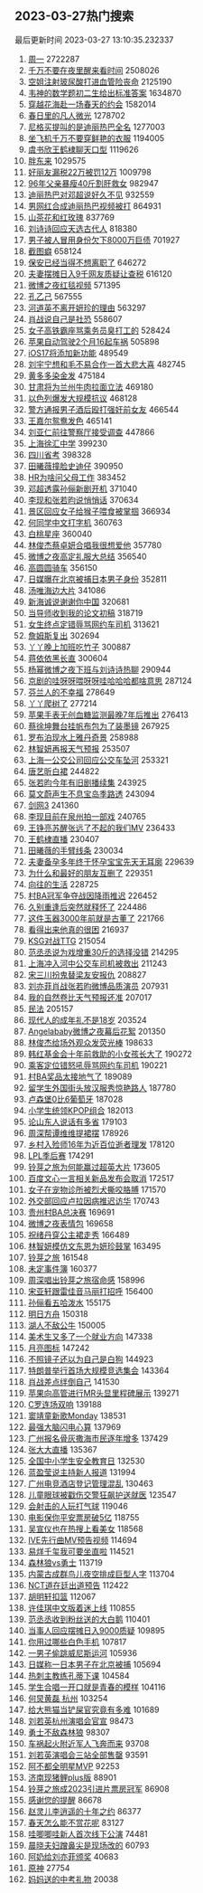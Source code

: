 ## 2023-03-27热门搜索 
最后更新时间 2023-03-27 13:10:35.232337 
1. [周一](https://s.weibo.com/weibo?q=%E5%91%A8%E4%B8%80&t=31&band_rank=2&Refer=top) 2722287
1. [千万不要在夜里醒来看时间](https://s.weibo.com/weibo?q=%23%E5%8D%83%E4%B8%87%E4%B8%8D%E8%A6%81%E5%9C%A8%E5%A4%9C%E9%87%8C%E9%86%92%E6%9D%A5%E7%9C%8B%E6%97%B6%E9%97%B4%23&t=31&band_rank=50&Refer=top) 2508026
1. [空姐注射玻尿酸打进血管险丧命](https://s.weibo.com/weibo?q=%23%E7%A9%BA%E5%A7%90%E6%B3%A8%E5%B0%84%E7%8E%BB%E5%B0%BF%E9%85%B8%E6%89%93%E8%BF%9B%E8%A1%80%E7%AE%A1%E9%99%A9%E4%B8%A7%E5%91%BD%23&t=31&band_rank=1&Refer=top) 2125190
1. [韦神的数学题初二生给出标准答案](https://s.weibo.com/weibo?q=%23%E9%9F%A6%E7%A5%9E%E7%9A%84%E6%95%B0%E5%AD%A6%E9%A2%98%E5%88%9D%E4%BA%8C%E7%94%9F%E7%BB%99%E5%87%BA%E6%A0%87%E5%87%86%E7%AD%94%E6%A1%88%23&t=31&band_rank=2&Refer=top) 1634870
1. [穿越花海赴一场春天的约会](https://s.weibo.com/weibo?q=%23%E7%A9%BF%E8%B6%8A%E8%8A%B1%E6%B5%B7%E8%B5%B4%E4%B8%80%E5%9C%BA%E6%98%A5%E5%A4%A9%E7%9A%84%E7%BA%A6%E4%BC%9A%23&t=31&band_rank=3&Refer=top) 1582014
1. [春日里的凡人微光](https://s.weibo.com/weibo?q=%23%E6%98%A5%E6%97%A5%E9%87%8C%E7%9A%84%E5%87%A1%E4%BA%BA%E5%BE%AE%E5%85%89%23&t=31&band_rank=3&Refer=top) 1278702
1. [尼格买提叫的是迪丽热巴全名](https://s.weibo.com/weibo?q=%23%E5%B0%BC%E6%A0%BC%E4%B9%B0%E6%8F%90%E5%8F%AB%E7%9A%84%E6%98%AF%E8%BF%AA%E4%B8%BD%E7%83%AD%E5%B7%B4%E5%85%A8%E5%90%8D%23&t=31&band_rank=4&Refer=top) 1277003
1. [坐飞机千万不要穿鲜艳的衣服](https://s.weibo.com/weibo?q=%23%E5%9D%90%E9%A3%9E%E6%9C%BA%E5%8D%83%E4%B8%87%E4%B8%8D%E8%A6%81%E7%A9%BF%E9%B2%9C%E8%89%B3%E7%9A%84%E8%A1%A3%E6%9C%8D%23&t=31&band_rank=34&Refer=top) 1194005
1. [虞书欣王鹤棣聊天口型](https://s.weibo.com/weibo?q=%23%E8%99%9E%E4%B9%A6%E6%AC%A3%E7%8E%8B%E9%B9%A4%E6%A3%A3%E8%81%8A%E5%A4%A9%E5%8F%A3%E5%9E%8B%23&t=31&band_rank=17&Refer=top) 1119626
1. [胖东来](https://s.weibo.com/weibo?q=%23%E8%83%96%E4%B8%9C%E6%9D%A5%23&t=31&band_rank=1&Refer=top) 1029575
1. [好丽友漏税22万被罚12万](https://s.weibo.com/weibo?q=%23%E5%A5%BD%E4%B8%BD%E5%8F%8B%E6%BC%8F%E7%A8%8E22%E4%B8%87%E8%A2%AB%E7%BD%9A12%E4%B8%87%23&t=31&band_rank=35&Refer=top) 1009798
1. [96年父亲暴瘦40斤割肝救女](https://s.weibo.com/weibo?q=%2396%E5%B9%B4%E7%88%B6%E4%BA%B2%E6%9A%B4%E7%98%A640%E6%96%A4%E5%89%B2%E8%82%9D%E6%95%91%E5%A5%B3%23&t=31&band_rank=2&Refer=top) 982947
1. [迪丽热巴对邓超说好久不见](https://s.weibo.com/weibo?q=%23%E8%BF%AA%E4%B8%BD%E7%83%AD%E5%B7%B4%E5%AF%B9%E9%82%93%E8%B6%85%E8%AF%B4%E5%A5%BD%E4%B9%85%E4%B8%8D%E8%A7%81%23&t=31&band_rank=6&Refer=top) 932559
1. [男网红合成迪丽热巴视频被打](https://s.weibo.com/weibo?q=%23%E7%94%B7%E7%BD%91%E7%BA%A2%E5%90%88%E6%88%90%E8%BF%AA%E4%B8%BD%E7%83%AD%E5%B7%B4%E8%A7%86%E9%A2%91%E8%A2%AB%E6%89%93%23&t=31&band_rank=4&Refer=top) 864931
1. [山茶花和红玫瑰](https://s.weibo.com/weibo?q=%23%E5%B1%B1%E8%8C%B6%E8%8A%B1%E5%92%8C%E7%BA%A2%E7%8E%AB%E7%91%B0%23&t=31&band_rank=31&Refer=top) 837769
1. [刘诗诗回应天选古代人](https://s.weibo.com/weibo?q=%23%E5%88%98%E8%AF%97%E8%AF%97%E5%9B%9E%E5%BA%94%E5%A4%A9%E9%80%89%E5%8F%A4%E4%BB%A3%E4%BA%BA%23&t=31&band_rank=6&Refer=top) 818380
1. [男子被人冒用身份欠下8000万巨债](https://s.weibo.com/weibo?q=%23%E7%94%B7%E5%AD%90%E8%A2%AB%E4%BA%BA%E5%86%92%E7%94%A8%E8%BA%AB%E4%BB%BD%E6%AC%A0%E4%B8%8B8000%E4%B8%87%E5%B7%A8%E5%80%BA%23&t=31&band_rank=9&Refer=top) 701927
1. [截图癖](https://s.weibo.com/weibo?q=%23%E6%88%AA%E5%9B%BE%E7%99%96%23&t=31&band_rank=4&Refer=top) 658124
1. [保安已经当得不想离职了](https://s.weibo.com/weibo?q=%23%E4%BF%9D%E5%AE%89%E5%B7%B2%E7%BB%8F%E5%BD%93%E5%BE%97%E4%B8%8D%E6%83%B3%E7%A6%BB%E8%81%8C%E4%BA%86%23&t=31&band_rank=36&Refer=top) 646272
1. [夫妻摆摊日入9千网友质疑让查税](https://s.weibo.com/weibo?q=%23%E5%A4%AB%E5%A6%BB%E6%91%86%E6%91%8A%E6%97%A5%E5%85%A59%E5%8D%83%E7%BD%91%E5%8F%8B%E8%B4%A8%E7%96%91%E8%AE%A9%E6%9F%A5%E7%A8%8E%23&t=31&band_rank=5&Refer=top) 616120
1. [微博之夜红毯视频](https://s.weibo.com/weibo?q=%23%E5%BE%AE%E5%8D%9A%E4%B9%8B%E5%A4%9C%E7%BA%A2%E6%AF%AF%E8%A7%86%E9%A2%91%23&t=31&band_rank=6&Refer=top) 571395
1. [孔乙己](https://s.weibo.com/weibo?q=%E5%AD%94%E4%B9%99%E5%B7%B1&t=31&band_rank=7&Refer=top) 567555
1. [河道英不离开妍珍的理由](https://s.weibo.com/weibo?q=%23%E6%B2%B3%E9%81%93%E8%8B%B1%E4%B8%8D%E7%A6%BB%E5%BC%80%E5%A6%8D%E7%8F%8D%E7%9A%84%E7%90%86%E7%94%B1%23&t=31&band_rank=2&Refer=top) 563297
1. [肖战说自己是社恐](https://s.weibo.com/weibo?q=%23%E8%82%96%E6%88%98%E8%AF%B4%E8%87%AA%E5%B7%B1%E6%98%AF%E7%A4%BE%E6%81%90%23&t=31&band_rank=21&Refer=top) 558607
1. [女子高铁霸座骂乘务员臭打工的](https://s.weibo.com/weibo?q=%23%E5%A5%B3%E5%AD%90%E9%AB%98%E9%93%81%E9%9C%B8%E5%BA%A7%E9%AA%82%E4%B9%98%E5%8A%A1%E5%91%98%E8%87%AD%E6%89%93%E5%B7%A5%E7%9A%84%23&t=31&band_rank=8&Refer=top) 528424
1. [苹果自动驾驶2个月16起车祸](https://s.weibo.com/weibo?q=%23%E8%8B%B9%E6%9E%9C%E8%87%AA%E5%8A%A8%E9%A9%BE%E9%A9%B62%E4%B8%AA%E6%9C%8816%E8%B5%B7%E8%BD%A6%E7%A5%B8%23&t=31&band_rank=34&Refer=top) 505898
1. [iOS17将添加新功能](https://s.weibo.com/weibo?q=%23iOS17%E5%B0%86%E6%B7%BB%E5%8A%A0%E6%96%B0%E5%8A%9F%E8%83%BD%23&t=31&band_rank=10&Refer=top) 489549
1. [刘宇宁想和毛不易合作一首大悲大喜](https://s.weibo.com/weibo?q=%23%E5%88%98%E5%AE%87%E5%AE%81%E6%83%B3%E5%92%8C%E6%AF%9B%E4%B8%8D%E6%98%93%E5%90%88%E4%BD%9C%E4%B8%80%E9%A6%96%E5%A4%A7%E6%82%B2%E5%A4%A7%E5%96%9C%23&t=31&band_rank=10&Refer=top) 482745
1. [黄多多染金发](https://s.weibo.com/weibo?q=%23%E9%BB%84%E5%A4%9A%E5%A4%9A%E6%9F%93%E9%87%91%E5%8F%91%23&t=31&band_rank=11&Refer=top) 475184
1. [甘肃将为兰州牛肉拉面立法](https://s.weibo.com/weibo?q=%23%E7%94%98%E8%82%83%E5%B0%86%E4%B8%BA%E5%85%B0%E5%B7%9E%E7%89%9B%E8%82%89%E6%8B%89%E9%9D%A2%E7%AB%8B%E6%B3%95%23&t=31&band_rank=39&Refer=top) 469180
1. [以色列爆发大规模抗议](https://s.weibo.com/weibo?q=%23%E4%BB%A5%E8%89%B2%E5%88%97%E7%88%86%E5%8F%91%E5%A4%A7%E8%A7%84%E6%A8%A1%E6%8A%97%E8%AE%AE%23&t=31&band_rank=29&Refer=top) 468128
1. [警方通报男子酒后殴打强奸前女友](https://s.weibo.com/weibo?q=%23%E8%AD%A6%E6%96%B9%E9%80%9A%E6%8A%A5%E7%94%B7%E5%AD%90%E9%85%92%E5%90%8E%E6%AE%B4%E6%89%93%E5%BC%BA%E5%A5%B8%E5%89%8D%E5%A5%B3%E5%8F%8B%23&t=31&band_rank=49&Refer=top) 466544
1. [王嘉尔鸳鸯发色](https://s.weibo.com/weibo?q=%23%E7%8E%8B%E5%98%89%E5%B0%94%E9%B8%B3%E9%B8%AF%E5%8F%91%E8%89%B2%23&t=31&band_rank=13&Refer=top) 465141
1. [刘亚仁前往警察厅接受调查](https://s.weibo.com/weibo?q=%23%E5%88%98%E4%BA%9A%E4%BB%81%E5%89%8D%E5%BE%80%E8%AD%A6%E5%AF%9F%E5%8E%85%E6%8E%A5%E5%8F%97%E8%B0%83%E6%9F%A5%23&t=31&band_rank=11&Refer=top) 447866
1. [上海徐汇中学](https://s.weibo.com/weibo?q=%E4%B8%8A%E6%B5%B7%E5%BE%90%E6%B1%87%E4%B8%AD%E5%AD%A6&t=31&band_rank=16&Refer=top) 399230
1. [四川省考](https://s.weibo.com/weibo?q=%E5%9B%9B%E5%B7%9D%E7%9C%81%E8%80%83&t=31&band_rank=10&Refer=top) 398328
1. [田曦薇撞脸史迪仔](https://s.weibo.com/weibo?q=%23%E7%94%B0%E6%9B%A6%E8%96%87%E6%92%9E%E8%84%B8%E5%8F%B2%E8%BF%AA%E4%BB%94%23&t=31&band_rank=13&Refer=top) 390950
1. [HR为啥问父母工作](https://s.weibo.com/weibo?q=%23HR%E4%B8%BA%E5%95%A5%E9%97%AE%E7%88%B6%E6%AF%8D%E5%B7%A5%E4%BD%9C%23&t=31&band_rank=19&Refer=top) 383452
1. [邓超透露孙俪新剧开机](https://s.weibo.com/weibo?q=%23%E9%82%93%E8%B6%85%E9%80%8F%E9%9C%B2%E5%AD%99%E4%BF%AA%E6%96%B0%E5%89%A7%E5%BC%80%E6%9C%BA%23&t=31&band_rank=14&Refer=top) 371040
1. [李现和张若昀说悄悄话](https://s.weibo.com/weibo?q=%23%E6%9D%8E%E7%8E%B0%E5%92%8C%E5%BC%A0%E8%8B%A5%E6%98%80%E8%AF%B4%E6%82%84%E6%82%84%E8%AF%9D%23&t=31&band_rank=10&Refer=top) 370634
1. [景区回应女子给猴子喂食被掌掴](https://s.weibo.com/weibo?q=%23%E6%99%AF%E5%8C%BA%E5%9B%9E%E5%BA%94%E5%A5%B3%E5%AD%90%E7%BB%99%E7%8C%B4%E5%AD%90%E5%96%82%E9%A3%9F%E8%A2%AB%E6%8E%8C%E6%8E%B4%23&t=31&band_rank=15&Refer=top) 366934
1. [何同学中文打字机](https://s.weibo.com/weibo?q=%E4%BD%95%E5%90%8C%E5%AD%A6%E4%B8%AD%E6%96%87%E6%89%93%E5%AD%97%E6%9C%BA&t=31&band_rank=12&Refer=top) 360763
1. [白桃星座](https://s.weibo.com/weibo?q=%23%E7%99%BD%E6%A1%83%E6%98%9F%E5%BA%A7%23&t=31&band_rank=7&Refer=top) 360040
1. [林俊杰蔡卓妍合唱我很想爱他](https://s.weibo.com/weibo?q=%23%E6%9E%97%E4%BF%8A%E6%9D%B0%E8%94%A1%E5%8D%93%E5%A6%8D%E5%90%88%E5%94%B1%E6%88%91%E5%BE%88%E6%83%B3%E7%88%B1%E4%BB%96%23&t=31&band_rank=8&Refer=top) 357780
1. [微博之夜高定礼服大总结](https://s.weibo.com/weibo?q=%23%E5%BE%AE%E5%8D%9A%E4%B9%8B%E5%A4%9C%E9%AB%98%E5%AE%9A%E7%A4%BC%E6%9C%8D%E5%A4%A7%E6%80%BB%E7%BB%93%23&t=31&band_rank=9&Refer=top) 356540
1. [高圆圆骑车](https://s.weibo.com/weibo?q=%23%E9%AB%98%E5%9C%86%E5%9C%86%E9%AA%91%E8%BD%A6%23&t=31&band_rank=11&Refer=top) 356150
1. [日媒曝在北京被捕日本男子身份](https://s.weibo.com/weibo?q=%23%E6%97%A5%E5%AA%92%E6%9B%9D%E5%9C%A8%E5%8C%97%E4%BA%AC%E8%A2%AB%E6%8D%95%E6%97%A5%E6%9C%AC%E7%94%B7%E5%AD%90%E8%BA%AB%E4%BB%BD%23&t=31&band_rank=13&Refer=top) 352811
1. [汤唯海边大片](https://s.weibo.com/weibo?q=%23%E6%B1%A4%E5%94%AF%E6%B5%B7%E8%BE%B9%E5%A4%A7%E7%89%87%23&t=31&band_rank=15&Refer=top) 341086
1. [新海诚说谢谢你中国](https://s.weibo.com/weibo?q=%23%E6%96%B0%E6%B5%B7%E8%AF%9A%E8%AF%B4%E8%B0%A2%E8%B0%A2%E4%BD%A0%E4%B8%AD%E5%9B%BD%23&t=31&band_rank=17&Refer=top) 320681
1. [当导师收到我的论文初稿](https://s.weibo.com/weibo?q=%23%E5%BD%93%E5%AF%BC%E5%B8%88%E6%94%B6%E5%88%B0%E6%88%91%E7%9A%84%E8%AE%BA%E6%96%87%E5%88%9D%E7%A8%BF%23&t=31&band_rank=25&Refer=top) 318719
1. [女生终点定错辱骂网约车司机](https://s.weibo.com/weibo?q=%23%E5%A5%B3%E7%94%9F%E7%BB%88%E7%82%B9%E5%AE%9A%E9%94%99%E8%BE%B1%E9%AA%82%E7%BD%91%E7%BA%A6%E8%BD%A6%E5%8F%B8%E6%9C%BA%23&t=31&band_rank=32&Refer=top) 313621
1. [詹姆斯复出](https://s.weibo.com/weibo?q=%23%E8%A9%B9%E5%A7%86%E6%96%AF%E5%A4%8D%E5%87%BA%23&t=31&band_rank=50&Refer=top) 302694
1. [丫丫晚上加班吃竹子](https://s.weibo.com/weibo?q=%23%E4%B8%AB%E4%B8%AB%E6%99%9A%E4%B8%8A%E5%8A%A0%E7%8F%AD%E5%90%83%E7%AB%B9%E5%AD%90%23&t=31&band_rank=10&Refer=top) 300887
1. [蒋依依黑长直](https://s.weibo.com/weibo?q=%23%E8%92%8B%E4%BE%9D%E4%BE%9D%E9%BB%91%E9%95%BF%E7%9B%B4%23&t=31&band_rank=11&Refer=top) 300604
1. [杨幂微博之夜下班与刘诗诗热聊](https://s.weibo.com/weibo?q=%23%E6%9D%A8%E5%B9%82%E5%BE%AE%E5%8D%9A%E4%B9%8B%E5%A4%9C%E4%B8%8B%E7%8F%AD%E4%B8%8E%E5%88%98%E8%AF%97%E8%AF%97%E7%83%AD%E8%81%8A%23&t=31&band_rank=13&Refer=top) 290944
1. [京剧的哇呀呀喂呀呀哇哈哈哈都啥意思](https://s.weibo.com/weibo?q=%23%E4%BA%AC%E5%89%A7%E7%9A%84%E5%93%87%E5%91%80%E5%91%80%E5%96%82%E5%91%80%E5%91%80%E5%93%87%E5%93%88%E5%93%88%E5%93%88%E9%83%BD%E5%95%A5%E6%84%8F%E6%80%9D%23&t=31&band_rank=13&Refer=top) 287124
1. [芬兰人的不幸福](https://s.weibo.com/weibo?q=%E8%8A%AC%E5%85%B0%E4%BA%BA%E7%9A%84%E4%B8%8D%E5%B9%B8%E7%A6%8F&t=31&band_rank=32&Refer=top) 278649
1. [丫丫爬树了](https://s.weibo.com/weibo?q=%23%E4%B8%AB%E4%B8%AB%E7%88%AC%E6%A0%91%E4%BA%86%23&t=31&band_rank=16&Refer=top) 277214
1. [苹果手表无创血糖监测最晚7年后推出](https://s.weibo.com/weibo?q=%23%E8%8B%B9%E6%9E%9C%E6%89%8B%E8%A1%A8%E6%97%A0%E5%88%9B%E8%A1%80%E7%B3%96%E7%9B%91%E6%B5%8B%E6%9C%80%E6%99%9A7%E5%B9%B4%E5%90%8E%E6%8E%A8%E5%87%BA%23&t=31&band_rank=17&Refer=top) 276413
1. [蔡徐坤舞台挂帆布包为了装墨镜](https://s.weibo.com/weibo?q=%23%E8%94%A1%E5%BE%90%E5%9D%A4%E8%88%9E%E5%8F%B0%E6%8C%82%E5%B8%86%E5%B8%83%E5%8C%85%E4%B8%BA%E4%BA%86%E8%A3%85%E5%A2%A8%E9%95%9C%23&t=31&band_rank=18&Refer=top) 267925
1. [罗布泊现水上雅丹奇景](https://s.weibo.com/weibo?q=%23%E7%BD%97%E5%B8%83%E6%B3%8A%E7%8E%B0%E6%B0%B4%E4%B8%8A%E9%9B%85%E4%B8%B9%E5%A5%87%E6%99%AF%23&t=31&band_rank=50&Refer=top) 258988
1. [林智妍再报天气预报](https://s.weibo.com/weibo?q=%23%E6%9E%97%E6%99%BA%E5%A6%8D%E5%86%8D%E6%8A%A5%E5%A4%A9%E6%B0%94%E9%A2%84%E6%8A%A5%23&t=31&band_rank=14&Refer=top) 253507
1. [上海一公交公司回应公交车坠河](https://s.weibo.com/weibo?q=%23%E4%B8%8A%E6%B5%B7%E4%B8%80%E5%85%AC%E4%BA%A4%E5%85%AC%E5%8F%B8%E5%9B%9E%E5%BA%94%E5%85%AC%E4%BA%A4%E8%BD%A6%E5%9D%A0%E6%B2%B3%23&t=31&band_rank=15&Refer=top) 253321
1. [唐艺昕白裙](https://s.weibo.com/weibo?q=%23%E5%94%90%E8%89%BA%E6%98%95%E7%99%BD%E8%A3%99%23&t=31&band_rank=28&Refer=top) 244822
1. [张若昀今年有旧剧播续集](https://s.weibo.com/weibo?q=%23%E5%BC%A0%E8%8B%A5%E6%98%80%E4%BB%8A%E5%B9%B4%E6%9C%89%E6%97%A7%E5%89%A7%E6%92%AD%E7%BB%AD%E9%9B%86%23&t=31&band_rank=33&Refer=top) 243925
1. [莫文蔚声生不息宝岛季路透](https://s.weibo.com/weibo?q=%23%E8%8E%AB%E6%96%87%E8%94%9A%E5%A3%B0%E7%94%9F%E4%B8%8D%E6%81%AF%E5%AE%9D%E5%B2%9B%E5%AD%A3%E8%B7%AF%E9%80%8F%23&t=31&band_rank=17&Refer=top) 243094
1. [剑网3](https://s.weibo.com/weibo?q=%E5%89%91%E7%BD%913&t=31&band_rank=23&Refer=top) 241360
1. [李现目前在泉州拍一部戏](https://s.weibo.com/weibo?q=%23%E6%9D%8E%E7%8E%B0%E7%9B%AE%E5%89%8D%E5%9C%A8%E6%B3%89%E5%B7%9E%E6%8B%8D%E4%B8%80%E9%83%A8%E6%88%8F%23&t=31&band_rank=18&Refer=top) 240765
1. [王铮亮苏醒张远了不起的我们MV](https://s.weibo.com/weibo?q=%23%E7%8E%8B%E9%93%AE%E4%BA%AE%E8%8B%8F%E9%86%92%E5%BC%A0%E8%BF%9C%E4%BA%86%E4%B8%8D%E8%B5%B7%E7%9A%84%E6%88%91%E4%BB%ACMV%23&t=31&band_rank=26&Refer=top) 236433
1. [王鹤棣直播](https://s.weibo.com/weibo?q=%23%E7%8E%8B%E9%B9%A4%E6%A3%A3%E7%9B%B4%E6%92%AD%23&t=31&band_rank=20&Refer=top) 230407
1. [田曦薇的手臂线条](https://s.weibo.com/weibo?q=%23%E7%94%B0%E6%9B%A6%E8%96%87%E7%9A%84%E6%89%8B%E8%87%82%E7%BA%BF%E6%9D%A1%23&t=31&band_rank=21&Refer=top) 230034
1. [夫妻备孕多年终于怀孕宝宝先天无耳廓](https://s.weibo.com/weibo?q=%23%E5%A4%AB%E5%A6%BB%E5%A4%87%E5%AD%95%E5%A4%9A%E5%B9%B4%E7%BB%88%E4%BA%8E%E6%80%80%E5%AD%95%E5%AE%9D%E5%AE%9D%E5%85%88%E5%A4%A9%E6%97%A0%E8%80%B3%E5%BB%93%23&t=31&band_rank=22&Refer=top) 229639
1. [为什么和最好的朋友互删了](https://s.weibo.com/weibo?q=%23%E4%B8%BA%E4%BB%80%E4%B9%88%E5%92%8C%E6%9C%80%E5%A5%BD%E7%9A%84%E6%9C%8B%E5%8F%8B%E4%BA%92%E5%88%A0%E4%BA%86%23&t=31&band_rank=23&Refer=top) 229351
1. [向往的生活](https://s.weibo.com/weibo?q=%E5%90%91%E5%BE%80%E7%9A%84%E7%94%9F%E6%B4%BB&t=31&band_rank=24&Refer=top) 228725
1. [村BA冠军争夺战因降雨推迟](https://s.weibo.com/weibo?q=%23%E6%9D%91BA%E5%86%A0%E5%86%9B%E4%BA%89%E5%A4%BA%E6%88%98%E5%9B%A0%E9%99%8D%E9%9B%A8%E6%8E%A8%E8%BF%9F%23&t=31&band_rank=24&Refer=top) 226452
1. [久别重逢后突然就释怀了](https://s.weibo.com/weibo?q=%23%E4%B9%85%E5%88%AB%E9%87%8D%E9%80%A2%E5%90%8E%E7%AA%81%E7%84%B6%E5%B0%B1%E9%87%8A%E6%80%80%E4%BA%86%23&t=31&band_rank=46&Refer=top) 224486
1. [这件玉器3000年前就是古董了](https://s.weibo.com/weibo?q=%23%E8%BF%99%E4%BB%B6%E7%8E%89%E5%99%A83000%E5%B9%B4%E5%89%8D%E5%B0%B1%E6%98%AF%E5%8F%A4%E8%91%A3%E4%BA%86%23&t=31&band_rank=31&Refer=top) 221766
1. [看得出来他真的很困](https://s.weibo.com/weibo?q=%23%E7%9C%8B%E5%BE%97%E5%87%BA%E6%9D%A5%E4%BB%96%E7%9C%9F%E7%9A%84%E5%BE%88%E5%9B%B0%23&t=31&band_rank=25&Refer=top) 216937
1. [KSG对战TTG](https://s.weibo.com/weibo?q=%23KSG%E5%AF%B9%E6%88%98TTG%23&t=31&band_rank=26&Refer=top) 215054
1. [范丞丞说为戏增重30斤的选择没错](https://s.weibo.com/weibo?q=%23%E8%8C%83%E4%B8%9E%E4%B8%9E%E8%AF%B4%E4%B8%BA%E6%88%8F%E5%A2%9E%E9%87%8D30%E6%96%A4%E7%9A%84%E9%80%89%E6%8B%A9%E6%B2%A1%E9%94%99%23&t=31&band_rank=19&Refer=top) 214295
1. [上海冲入河中公交车司机被救出](https://s.weibo.com/weibo?q=%23%E4%B8%8A%E6%B5%B7%E5%86%B2%E5%85%A5%E6%B2%B3%E4%B8%AD%E5%85%AC%E4%BA%A4%E8%BD%A6%E5%8F%B8%E6%9C%BA%E8%A2%AB%E6%95%91%E5%87%BA%23&t=31&band_rank=47&Refer=top) 211243
1. [宋三川扮鬼替梁友安报仇](https://s.weibo.com/weibo?q=%23%E5%AE%8B%E4%B8%89%E5%B7%9D%E6%89%AE%E9%AC%BC%E6%9B%BF%E6%A2%81%E5%8F%8B%E5%AE%89%E6%8A%A5%E4%BB%87%23&t=31&band_rank=23&Refer=top) 208827
1. [刘亦菲肖战张若昀微博品质演员](https://s.weibo.com/weibo?q=%23%E5%88%98%E4%BA%A6%E8%8F%B2%E8%82%96%E6%88%98%E5%BC%A0%E8%8B%A5%E6%98%80%E5%BE%AE%E5%8D%9A%E5%93%81%E8%B4%A8%E6%BC%94%E5%91%98%23&t=31&band_rank=23&Refer=top) 207931
1. [我的自然卷比天气预报还准](https://s.weibo.com/weibo?q=%23%E6%88%91%E7%9A%84%E8%87%AA%E7%84%B6%E5%8D%B7%E6%AF%94%E5%A4%A9%E6%B0%94%E9%A2%84%E6%8A%A5%E8%BF%98%E5%87%86%23&t=31&band_rank=43&Refer=top) 207017
1. [民法](https://s.weibo.com/weibo?q=%E6%B0%91%E6%B3%95&t=31&band_rank=50&Refer=top) 205157
1. [现代人的成年礼不是18岁](https://s.weibo.com/weibo?q=%E7%8E%B0%E4%BB%A3%E4%BA%BA%E7%9A%84%E6%88%90%E5%B9%B4%E7%A4%BC%E4%B8%8D%E6%98%AF18%E5%B2%81&t=31&band_rank=25&Refer=top) 203524
1. [Angelababy微博之夜幕后花絮](https://s.weibo.com/weibo?q=%23Angelababy%E5%BE%AE%E5%8D%9A%E4%B9%8B%E5%A4%9C%E5%B9%95%E5%90%8E%E8%8A%B1%E7%B5%AE%23&t=31&band_rank=27&Refer=top) 201350
1. [林俊杰给场外观众发荧光棒](https://s.weibo.com/weibo?q=%23%E6%9E%97%E4%BF%8A%E6%9D%B0%E7%BB%99%E5%9C%BA%E5%A4%96%E8%A7%82%E4%BC%97%E5%8F%91%E8%8D%A7%E5%85%89%E6%A3%92%23&t=31&band_rank=12&Refer=top) 198633
1. [韩红基金会十年前救助的小女孩长大了](https://s.weibo.com/weibo?q=%23%E9%9F%A9%E7%BA%A2%E5%9F%BA%E9%87%91%E4%BC%9A%E5%8D%81%E5%B9%B4%E5%89%8D%E6%95%91%E5%8A%A9%E7%9A%84%E5%B0%8F%E5%A5%B3%E5%AD%A9%E9%95%BF%E5%A4%A7%E4%BA%86%23&t=31&band_rank=27&Refer=top) 190272
1. [乘客定位错怒吼辱骂网约车司机](https://s.weibo.com/weibo?q=%23%E4%B9%98%E5%AE%A2%E5%AE%9A%E4%BD%8D%E9%94%99%E6%80%92%E5%90%BC%E8%BE%B1%E9%AA%82%E7%BD%91%E7%BA%A6%E8%BD%A6%E5%8F%B8%E6%9C%BA%23&t=31&band_rank=41&Refer=top) 190221
1. [村BA奖品太接地气了](https://s.weibo.com/weibo?q=%23%E6%9D%91BA%E5%A5%96%E5%93%81%E5%A4%AA%E6%8E%A5%E5%9C%B0%E6%B0%94%E4%BA%86%23&t=31&band_rank=38&Refer=top) 189089
1. [留学生外国街头放汉服秀惊艳路人](https://s.weibo.com/weibo?q=%23%E7%95%99%E5%AD%A6%E7%94%9F%E5%A4%96%E5%9B%BD%E8%A1%97%E5%A4%B4%E6%94%BE%E6%B1%89%E6%9C%8D%E7%A7%80%E6%83%8A%E8%89%B3%E8%B7%AF%E4%BA%BA%23&t=31&band_rank=24&Refer=top) 187780
1. [卢森堡0比6葡萄牙](https://s.weibo.com/weibo?q=%23%E5%8D%A2%E6%A3%AE%E5%A0%A10%E6%AF%946%E8%91%A1%E8%90%84%E7%89%99%23&t=31&band_rank=27&Refer=top) 187028
1. [小学生统领KPOP组合](https://s.weibo.com/weibo?q=%23%E5%B0%8F%E5%AD%A6%E7%94%9F%E7%BB%9F%E9%A2%86KPOP%E7%BB%84%E5%90%88%23&t=31&band_rank=42&Refer=top) 182013
1. [论山东人说话有多省](https://s.weibo.com/weibo?q=%23%E8%AE%BA%E5%B1%B1%E4%B8%9C%E4%BA%BA%E8%AF%B4%E8%AF%9D%E6%9C%89%E5%A4%9A%E7%9C%81%23&t=31&band_rank=49&Refer=top) 179103
1. [周深帮谭维维提裙摆](https://s.weibo.com/weibo?q=%23%E5%91%A8%E6%B7%B1%E5%B8%AE%E8%B0%AD%E7%BB%B4%E7%BB%B4%E6%8F%90%E8%A3%99%E6%91%86%23&t=31&band_rank=27&Refer=top) 178926
1. [乡村入殓师16年为近百位逝者理发](https://s.weibo.com/weibo?q=%23%E4%B9%A1%E6%9D%91%E5%85%A5%E6%AE%93%E5%B8%8816%E5%B9%B4%E4%B8%BA%E8%BF%91%E7%99%BE%E4%BD%8D%E9%80%9D%E8%80%85%E7%90%86%E5%8F%91%23&t=31&band_rank=33&Refer=top) 178120
1. [LPL季后赛](https://s.weibo.com/weibo?q=%23LPL%E5%AD%A3%E5%90%8E%E8%B5%9B%23&t=31&band_rank=29&Refer=top) 174291
1. [铃芽之旅为何能赢过超英大片](https://s.weibo.com/weibo?q=%23%E9%93%83%E8%8A%BD%E4%B9%8B%E6%97%85%E4%B8%BA%E4%BD%95%E8%83%BD%E8%B5%A2%E8%BF%87%E8%B6%85%E8%8B%B1%E5%A4%A7%E7%89%87%23&t=31&band_rank=42&Refer=top) 173605
1. [百度文心一言相关新品发布会取消](https://s.weibo.com/weibo?q=%23%E7%99%BE%E5%BA%A6%E6%96%87%E5%BF%83%E4%B8%80%E8%A8%80%E7%9B%B8%E5%85%B3%E6%96%B0%E5%93%81%E5%8F%91%E5%B8%83%E4%BC%9A%E5%8F%96%E6%B6%88%23&t=31&band_rank=35&Refer=top) 172517
1. [女子在宠物诊所被烈犬撕咬胳膊](https://s.weibo.com/weibo?q=%23%E5%A5%B3%E5%AD%90%E5%9C%A8%E5%AE%A0%E7%89%A9%E8%AF%8A%E6%89%80%E8%A2%AB%E7%83%88%E7%8A%AC%E6%92%95%E5%92%AC%E8%83%B3%E8%86%8A%23&t=31&band_rank=47&Refer=top) 171570
1. [外交部回应卢拉因病推迟访华](https://s.weibo.com/weibo?q=%23%E5%A4%96%E4%BA%A4%E9%83%A8%E5%9B%9E%E5%BA%94%E5%8D%A2%E6%8B%89%E5%9B%A0%E7%97%85%E6%8E%A8%E8%BF%9F%E8%AE%BF%E5%8D%8E%23&t=31&band_rank=30&Refer=top) 170743
1. [贵州村BA总决赛](https://s.weibo.com/weibo?q=%E8%B4%B5%E5%B7%9E%E6%9D%91BA%E6%80%BB%E5%86%B3%E8%B5%9B&t=31&band_rank=31&Refer=top) 169691
1. [微博之夜表情包](https://s.weibo.com/weibo?q=%23%E5%BE%AE%E5%8D%9A%E4%B9%8B%E5%A4%9C%E8%A1%A8%E6%83%85%E5%8C%85%23&t=31&band_rank=24&Refer=top) 169658
1. [祝绪丹穿公主裙走秀](https://s.weibo.com/weibo?q=%23%E7%A5%9D%E7%BB%AA%E4%B8%B9%E7%A9%BF%E5%85%AC%E4%B8%BB%E8%A3%99%E8%B5%B0%E7%A7%80%23&t=31&band_rank=29&Refer=top) 166489
1. [林智妍模仿文东恩为妍珍鼓掌](https://s.weibo.com/weibo?q=%23%E6%9E%97%E6%99%BA%E5%A6%8D%E6%A8%A1%E4%BB%BF%E6%96%87%E4%B8%9C%E6%81%A9%E4%B8%BA%E5%A6%8D%E7%8F%8D%E9%BC%93%E6%8E%8C%23&t=31&band_rank=31&Refer=top) 163495
1. [铃芽之旅](https://s.weibo.com/weibo?q=%23%E9%93%83%E8%8A%BD%E4%B9%8B%E6%97%85%23&t=31&band_rank=32&Refer=top) 161548
1. [未定事件簿](https://s.weibo.com/weibo?q=%23%E6%9C%AA%E5%AE%9A%E4%BA%8B%E4%BB%B6%E7%B0%BF%23&t=31&band_rank=34&Refer=top) 160377
1. [周深唱出铃芽之旅宿命感](https://s.weibo.com/weibo?q=%23%E5%91%A8%E6%B7%B1%E5%94%B1%E5%87%BA%E9%93%83%E8%8A%BD%E4%B9%8B%E6%97%85%E5%AE%BF%E5%91%BD%E6%84%9F%23&t=31&band_rank=29&Refer=top) 158996
1. [宋亚轩跟雷佳音马丽打招呼](https://s.weibo.com/weibo?q=%23%E5%AE%8B%E4%BA%9A%E8%BD%A9%E8%B7%9F%E9%9B%B7%E4%BD%B3%E9%9F%B3%E9%A9%AC%E4%B8%BD%E6%89%93%E6%8B%9B%E5%91%BC%23&t=31&band_rank=33&Refer=top) 156400
1. [孙俪看五哈泼水](https://s.weibo.com/weibo?q=%23%E5%AD%99%E4%BF%AA%E7%9C%8B%E4%BA%94%E5%93%88%E6%B3%BC%E6%B0%B4%23&t=31&band_rank=34&Refer=top) 155175
1. [明日方舟](https://s.weibo.com/weibo?q=%23%E6%98%8E%E6%97%A5%E6%96%B9%E8%88%9F%23&t=31&band_rank=35&Refer=top) 150318
1. [湖人不敌公牛](https://s.weibo.com/weibo?q=%23%E6%B9%96%E4%BA%BA%E4%B8%8D%E6%95%8C%E5%85%AC%E7%89%9B%23&t=31&band_rank=26&Refer=top) 150005
1. [美术生又多了一个就业方向](https://s.weibo.com/weibo?q=%23%E7%BE%8E%E6%9C%AF%E7%94%9F%E5%8F%88%E5%A4%9A%E4%BA%86%E4%B8%80%E4%B8%AA%E5%B0%B1%E4%B8%9A%E6%96%B9%E5%90%91%23&t=31&band_rank=35&Refer=top) 147338
1. [月亮图标](https://s.weibo.com/weibo?q=%E6%9C%88%E4%BA%AE%E5%9B%BE%E6%A0%87&t=31&band_rank=36&Refer=top) 147242
1. [不照镜子还以为自己是白狗](https://s.weibo.com/weibo?q=%23%E4%B8%8D%E7%85%A7%E9%95%9C%E5%AD%90%E8%BF%98%E4%BB%A5%E4%B8%BA%E8%87%AA%E5%B7%B1%E6%98%AF%E7%99%BD%E7%8B%97%23&t=31&band_rank=47&Refer=top) 144923
1. [特朗普举行首场大规模竞选集会](https://s.weibo.com/weibo?q=%23%E7%89%B9%E6%9C%97%E6%99%AE%E4%B8%BE%E8%A1%8C%E9%A6%96%E5%9C%BA%E5%A4%A7%E8%A7%84%E6%A8%A1%E7%AB%9E%E9%80%89%E9%9B%86%E4%BC%9A%23&t=31&band_rank=37&Refer=top) 143364
1. [肖战差点绊倒自己](https://s.weibo.com/weibo?q=%23%E8%82%96%E6%88%98%E5%B7%AE%E7%82%B9%E7%BB%8A%E5%80%92%E8%87%AA%E5%B7%B1%23&t=31&band_rank=37&Refer=top) 141530
1. [苹果向高管进行MR头显里程碑展示](https://s.weibo.com/weibo?q=%23%E8%8B%B9%E6%9E%9C%E5%90%91%E9%AB%98%E7%AE%A1%E8%BF%9B%E8%A1%8CMR%E5%A4%B4%E6%98%BE%E9%87%8C%E7%A8%8B%E7%A2%91%E5%B1%95%E7%A4%BA%23&t=31&band_rank=30&Refer=top) 139271
1. [C罗连场双响](https://s.weibo.com/weibo?q=%23C%E7%BD%97%E8%BF%9E%E5%9C%BA%E5%8F%8C%E5%93%8D%23&t=31&band_rank=34&Refer=top) 139188
1. [窦靖童新歌Monday](https://s.weibo.com/weibo?q=%23%E7%AA%A6%E9%9D%96%E7%AB%A5%E6%96%B0%E6%AD%8CMonday%23&t=31&band_rank=32&Refer=top) 138531
1. [最强大脑闪电心算](https://s.weibo.com/weibo?q=%23%E6%9C%80%E5%BC%BA%E5%A4%A7%E8%84%91%E9%97%AA%E7%94%B5%E5%BF%83%E7%AE%97%23&t=31&band_rank=32&Refer=top) 137969
1. [广州报名骨灰撒海市民逐年增多](https://s.weibo.com/weibo?q=%23%E5%B9%BF%E5%B7%9E%E6%8A%A5%E5%90%8D%E9%AA%A8%E7%81%B0%E6%92%92%E6%B5%B7%E5%B8%82%E6%B0%91%E9%80%90%E5%B9%B4%E5%A2%9E%E5%A4%9A%23&t=31&band_rank=40&Refer=top) 137429
1. [张大大直播](https://s.weibo.com/weibo?q=%E5%BC%A0%E5%A4%A7%E5%A4%A7%E7%9B%B4%E6%92%AD&t=31&band_rank=38&Refer=top) 135367
1. [全国中小学生安全教育日](https://s.weibo.com/weibo?q=%23%E5%85%A8%E5%9B%BD%E4%B8%AD%E5%B0%8F%E5%AD%A6%E7%94%9F%E5%AE%89%E5%85%A8%E6%95%99%E8%82%B2%E6%97%A5%23&t=31&band_rank=33&Refer=top) 132530
1. [蓝盈莹说主持新人报道](https://s.weibo.com/weibo?q=%23%E8%93%9D%E7%9B%88%E8%8E%B9%E8%AF%B4%E4%B8%BB%E6%8C%81%E6%96%B0%E4%BA%BA%E6%8A%A5%E9%81%93%23&t=31&band_rank=42&Refer=top) 131994
1. [广州电竞酒店登记管理混乱](https://s.weibo.com/weibo?q=%23%E5%B9%BF%E5%B7%9E%E7%94%B5%E7%AB%9E%E9%85%92%E5%BA%97%E7%99%BB%E8%AE%B0%E7%AE%A1%E7%90%86%E6%B7%B7%E4%B9%B1%23&t=31&band_rank=42&Refer=top) 130463
1. [儿童眼球被戳伤交警狂飙护送就医](https://s.weibo.com/weibo?q=%23%E5%84%BF%E7%AB%A5%E7%9C%BC%E7%90%83%E8%A2%AB%E6%88%B3%E4%BC%A4%E4%BA%A4%E8%AD%A6%E7%8B%82%E9%A3%99%E6%8A%A4%E9%80%81%E5%B0%B1%E5%8C%BB%23&t=31&band_rank=50&Refer=top) 123547
1. [会射击的人玩打气球](https://s.weibo.com/weibo?q=%23%E4%BC%9A%E5%B0%84%E5%87%BB%E7%9A%84%E4%BA%BA%E7%8E%A9%E6%89%93%E6%B0%94%E7%90%83%23&t=31&band_rank=39&Refer=top) 119046
1. [电影保你平安票房破5亿](https://s.weibo.com/weibo?q=%23%E7%94%B5%E5%BD%B1%E4%BF%9D%E4%BD%A0%E5%B9%B3%E5%AE%89%E7%A5%A8%E6%88%BF%E7%A0%B45%E4%BA%BF%23&t=31&band_rank=39&Refer=top) 118755
1. [吴宣仪也在热搜上看美女](https://s.weibo.com/weibo?q=%23%E5%90%B4%E5%AE%A3%E4%BB%AA%E4%B9%9F%E5%9C%A8%E7%83%AD%E6%90%9C%E4%B8%8A%E7%9C%8B%E7%BE%8E%E5%A5%B3%23&t=31&band_rank=40&Refer=top) 118568
1. [IVE先行曲MV预告视频](https://s.weibo.com/weibo?q=%23IVE%E5%85%88%E8%A1%8C%E6%9B%B2MV%E9%A2%84%E5%91%8A%E8%A7%86%E9%A2%91%23&t=31&band_rank=42&Refer=top) 114694
1. [易烊千玺我可要坐直啦](https://s.weibo.com/weibo?q=%23%E6%98%93%E7%83%8A%E5%8D%83%E7%8E%BA%E6%88%91%E5%8F%AF%E8%A6%81%E5%9D%90%E7%9B%B4%E5%95%A6%23&t=31&band_rank=43&Refer=top) 114521
1. [森林狼vs勇士](https://s.weibo.com/weibo?q=%23%E6%A3%AE%E6%9E%97%E7%8B%BCvs%E5%8B%87%E5%A3%AB%23&t=31&band_rank=45&Refer=top) 113719
1. [内蒙古成群鸟儿夜空排成巨型人字](https://s.weibo.com/weibo?q=%23%E5%86%85%E8%92%99%E5%8F%A4%E6%88%90%E7%BE%A4%E9%B8%9F%E5%84%BF%E5%A4%9C%E7%A9%BA%E6%8E%92%E6%88%90%E5%B7%A8%E5%9E%8B%E4%BA%BA%E5%AD%97%23&t=31&band_rank=47&Refer=top) 113704
1. [NCT道在廷出道预告](https://s.weibo.com/weibo?q=%23NCT%E9%81%93%E5%9C%A8%E5%BB%B7%E5%87%BA%E9%81%93%E9%A2%84%E5%91%8A%23&t=31&band_rank=43&Refer=top) 112422
1. [胡明轩扣篮](https://s.weibo.com/weibo?q=%E8%83%A1%E6%98%8E%E8%BD%A9%E6%89%A3%E7%AF%AE&t=31&band_rank=44&Refer=top) 112067
1. [许佳琪中文版着迷上线](https://s.weibo.com/weibo?q=%23%E8%AE%B8%E4%BD%B3%E7%90%AA%E4%B8%AD%E6%96%87%E7%89%88%E7%9D%80%E8%BF%B7%E4%B8%8A%E7%BA%BF%23&t=31&band_rank=37&Refer=top) 110855
1. [范丞丞收到粉丝送的大白鹅](https://s.weibo.com/weibo?q=%23%E8%8C%83%E4%B8%9E%E4%B8%9E%E6%94%B6%E5%88%B0%E7%B2%89%E4%B8%9D%E9%80%81%E7%9A%84%E5%A4%A7%E7%99%BD%E9%B9%85%23&t=31&band_rank=45&Refer=top) 110401
1. [当事人回应摆摊日入9000质疑](https://s.weibo.com/weibo?q=%23%E5%BD%93%E4%BA%8B%E4%BA%BA%E5%9B%9E%E5%BA%94%E6%91%86%E6%91%8A%E6%97%A5%E5%85%A59000%E8%B4%A8%E7%96%91%23&t=31&band_rank=50&Refer=top) 109895
1. [你用过哪些白色手机](https://s.weibo.com/weibo?q=%23%E4%BD%A0%E7%94%A8%E8%BF%87%E5%93%AA%E4%BA%9B%E7%99%BD%E8%89%B2%E6%89%8B%E6%9C%BA%23&t=31&band_rank=49&Refer=top) 107817
1. [一男子偷跳威尼斯运河](https://s.weibo.com/weibo?q=%23%E4%B8%80%E7%94%B7%E5%AD%90%E5%81%B7%E8%B7%B3%E5%A8%81%E5%B0%BC%E6%96%AF%E8%BF%90%E6%B2%B3%23&t=31&band_rank=48&Refer=top) 105936
1. [日媒称一日本男子在北京被捕](https://s.weibo.com/weibo?q=%23%E6%97%A5%E5%AA%92%E7%A7%B0%E4%B8%80%E6%97%A5%E6%9C%AC%E7%94%B7%E5%AD%90%E5%9C%A8%E5%8C%97%E4%BA%AC%E8%A2%AB%E6%8D%95%23&t=31&band_rank=49&Refer=top) 105694
1. [热刺主教练孔蒂下课](https://s.weibo.com/weibo?q=%23%E7%83%AD%E5%88%BA%E4%B8%BB%E6%95%99%E7%BB%83%E5%AD%94%E8%92%82%E4%B8%8B%E8%AF%BE%23&t=31&band_rank=47&Refer=top) 104584
1. [学生合唱一开口就是青春的模样](https://s.weibo.com/weibo?q=%23%E5%AD%A6%E7%94%9F%E5%90%88%E5%94%B1%E4%B8%80%E5%BC%80%E5%8F%A3%E5%B0%B1%E6%98%AF%E9%9D%92%E6%98%A5%E7%9A%84%E6%A8%A1%E6%A0%B7%23&t=31&band_rank=34&Refer=top) 104116
1. [何炅黄磊 杭州](https://s.weibo.com/weibo?q=%E4%BD%95%E7%82%85%E9%BB%84%E7%A3%8A%20%E6%9D%AD%E5%B7%9E&t=31&band_rank=46&Refer=top) 103254
1. [给大熊猫当铲屎官究竟有多难](https://s.weibo.com/weibo?q=%23%E7%BB%99%E5%A4%A7%E7%86%8A%E7%8C%AB%E5%BD%93%E9%93%B2%E5%B1%8E%E5%AE%98%E7%A9%B6%E7%AB%9F%E6%9C%89%E5%A4%9A%E9%9A%BE%23&t=31&band_rank=35&Refer=top) 101689
1. [刘若英杭州演唱会官宣](https://s.weibo.com/weibo?q=%23%E5%88%98%E8%8B%A5%E8%8B%B1%E6%9D%AD%E5%B7%9E%E6%BC%94%E5%94%B1%E4%BC%9A%E5%AE%98%E5%AE%A3%23&t=31&band_rank=46&Refer=top) 98473
1. [勇士不敌森林狼](https://s.weibo.com/weibo?q=%23%E5%8B%87%E5%A3%AB%E4%B8%8D%E6%95%8C%E6%A3%AE%E6%9E%97%E7%8B%BC%23&t=31&band_rank=47&Refer=top) 98307
1. [车祸起火附近军人飞奔而来](https://s.weibo.com/weibo?q=%23%E8%BD%A6%E7%A5%B8%E8%B5%B7%E7%81%AB%E9%99%84%E8%BF%91%E5%86%9B%E4%BA%BA%E9%A3%9E%E5%A5%94%E8%80%8C%E6%9D%A5%23&t=31&band_rank=49&Refer=top) 93708
1. [刘若英演唱会三站全部售罄](https://s.weibo.com/weibo?q=%23%E5%88%98%E8%8B%A5%E8%8B%B1%E6%BC%94%E5%94%B1%E4%BC%9A%E4%B8%89%E7%AB%99%E5%85%A8%E9%83%A8%E5%94%AE%E7%BD%84%23&t=31&band_rank=47&Refer=top) 93591
1. [阿不都全明星MVP](https://s.weibo.com/weibo?q=%23%E9%98%BF%E4%B8%8D%E9%83%BD%E5%85%A8%E6%98%8E%E6%98%9FMVP%23&t=31&band_rank=48&Refer=top) 92253
1. [济南现猪鲤plus版](https://s.weibo.com/weibo?q=%23%E6%B5%8E%E5%8D%97%E7%8E%B0%E7%8C%AA%E9%B2%A4plus%E7%89%88%23&t=31&band_rank=46&Refer=top) 88901
1. [铃芽之旅成2023引进片票房冠军](https://s.weibo.com/weibo?q=%23%E9%93%83%E8%8A%BD%E4%B9%8B%E6%97%85%E6%88%902023%E5%BC%95%E8%BF%9B%E7%89%87%E7%A5%A8%E6%88%BF%E5%86%A0%E5%86%9B%23&t=31&band_rank=49&Refer=top) 86908
1. [感谢您的提醒](https://s.weibo.com/weibo?q=%23%E6%84%9F%E8%B0%A2%E6%82%A8%E7%9A%84%E6%8F%90%E9%86%92%23&t=31&band_rank=48&Refer=top) 86678
1. [赵灵儿李逍遥的十年之约](https://s.weibo.com/weibo?q=%E8%B5%B5%E7%81%B5%E5%84%BF%E6%9D%8E%E9%80%8D%E9%81%A5%E7%9A%84%E5%8D%81%E5%B9%B4%E4%B9%8B%E7%BA%A6&t=31&band_rank=50&Refer=top) 86377
1. [春天怎么能不赏花呢](https://s.weibo.com/weibo?q=%23%E6%98%A5%E5%A4%A9%E6%80%8E%E4%B9%88%E8%83%BD%E4%B8%8D%E8%B5%8F%E8%8A%B1%E5%91%A2%23&t=31&band_rank=50&Refer=top) 83127
1. [哇唧唧哇新人首次线下公演](https://s.weibo.com/weibo?q=%23%E5%93%87%E5%94%A7%E5%94%A7%E5%93%87%E6%96%B0%E4%BA%BA%E9%A6%96%E6%AC%A1%E7%BA%BF%E4%B8%8B%E5%85%AC%E6%BC%94%23&t=31&band_rank=48&Refer=top) 74481
1. [晨晓夫妇蹭鼻尖是现场改的](https://s.weibo.com/weibo?q=%23%E6%99%A8%E6%99%93%E5%A4%AB%E5%A6%87%E8%B9%AD%E9%BC%BB%E5%B0%96%E6%98%AF%E7%8E%B0%E5%9C%BA%E6%94%B9%E7%9A%84%23&t=31&band_rank=50&Refer=top) 60793
1. [阿奶给刘亦菲颁奖](https://s.weibo.com/weibo?q=%E9%98%BF%E5%A5%B6%E7%BB%99%E5%88%98%E4%BA%A6%E8%8F%B2%E9%A2%81%E5%A5%96&t=31&band_rank=43&Refer=top) 40683
1. [原神](https://s.weibo.com/weibo?q=%23%E5%8E%9F%E7%A5%9E%23&t=31&band_rank=20&Refer=top) 27754
1. [妈妈送的中考礼物](https://s.weibo.com/weibo?q=%23%E5%A6%88%E5%A6%88%E9%80%81%E7%9A%84%E4%B8%AD%E8%80%83%E7%A4%BC%E7%89%A9%23&t=31&band_rank=50&Refer=top) 20038
